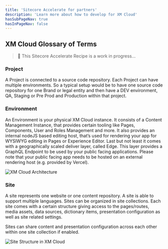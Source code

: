 ```yaml
---
title: 'Sitecore Accelerate for partners'
description: 'Learn more about how to develop for XM Cloud'
hasSubPageNav: true
hasInPageNav: false
---
```


## XM Cloud Glossary of Terms

> 🚀 This Sitecore Accelerate Recipe is a work in progress...

### Project

A Project is connected to a source code repository. Each Project can have multiple environments. So a typical setup would be to have one source code repository for one Brand or legal entity and then have a DEV environment, QA, Staging or Pre Prod and Production within that project.

### Environment

An Environment is your physical XM Cloud instance. It consists of a Content Management Instance, that provides certain tooling like Pages, Components, User and Roles Management and more. It also provides an internal nodeJS based editing host, that’s used for rendering your app for WYSIWYG editing in Pages or Experience Editor. Last but not least it comes with a geographically scaled deliver layer, called Edge. This layer provides a GraphQL Endpoint to be used by your public facing applications. Please note that your public facing app needs to be hosted on an external rendering host (e.g. provided by Vercel).

<img src="/images/learn/accelerate/xm-cloud/xmc-glossary-1.jpeg" alt="XM Cloud Architecture"/>

### Site

A site represents one website or one content repository. A site is able to support multiple languages. Sites can be organized in site collections. Each site comes with a certain structure giving access to the pages/routes, media assets, data sources, dictionary items, presentation configuration as well as site related settings.

Sites can share content and presentation configuration across each other within one site collection if enabled.

<img src="/images/learn/accelerate/xm-cloud/xmc-glossary-2.jpeg" alt="Site Structure in XM Cloud"/>
